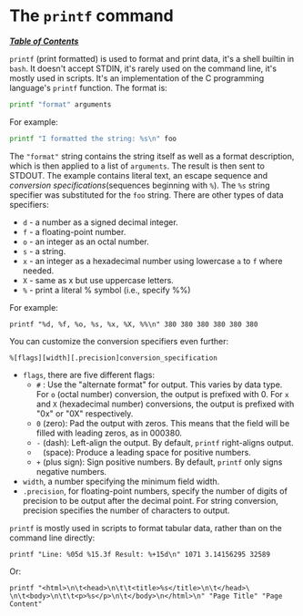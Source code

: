 # The `printf` command

[***Table of Contents***](/README.md)

`printf` (print formatted) is used to format and print data, it's a shell
builtin in `bash`. It doesn't accept STDIN, it's rarely used on the command
line, it's mostly used in scripts. It's an implementation of the C programming
language's `printf` function. The format is:
```bash
printf "format" arguments
```
For example:
```bash
printf "I formatted the string: %s\n" foo
```
The `"format"` string contains the string itself as well as a format
description, which is then applied to a list of `arguments`. The result is then
sent to STDOUT. The example contains literal text, an escape sequence and
*conversion specifications*(sequences beginning with `%`). The `%s` string
specifier was substituted for the `foo` string. There are other types of data
specifiers:
- `d` - a number as a signed decimal integer.
- `f` - a floating-point number.
- `o` - an integer as an octal number.
- `s` - a string.
- `x` - an integer as a hexadecimal number using lowercase `a` to `f`
  where needed.
- `X` - same as x but use uppercase letters.
- `%` - print a literal % symbol (i.e., specify %%)

For example:

    printf "%d, %f, %o, %s, %x, %X, %%\n" 380 380 380 380 380 380 

You can customize the conversion specifiers even further:

    %[flags][width][.precision]conversion_specification

- `flags`, there are five different flags:
   - `#` : Use the "alternate format" for output. This varies by data type.
     For `o` (octal number) conversion, the output is prefixed with 0. 
     For `x` and `X` (hexadecimal number) conversions, the output is 
     prefixed with "0x" or "0X" respectively.
   - `0` (zero): Pad the output with zeros. This means that the field will 
     be filled with leading zeros, as in 000380.
   - `-` (dash): Left-align the output. By default, `printf` right-aligns 
     output.
   - ` ` (space): Produce a leading space for positive numbers.
   - `+` (plus sign): Sign positive numbers. By default, `printf` only 
     signs negative numbers. 
- `width`, a number specifying the minimum field width.
- `.precision`, for floating-point numbers, specify the number of digits of
  precision to be output after the decimal point. For string conversion,
  precision specifies the number of characters to output.

`printf` is mostly used in scripts to format tabular data, rather than on the
command line directly:

    printf "Line: %05d %15.3f Result: %+15d\n" 1071 3.14156295 32589 

Or:
```
printf "<html>\n\t<head>\n\t\t<title>%s</title>\n\t</head>\
\n\t<body>\n\t\t<p>%s</p>\n\t</body>\n</html>\n" "Page Title" "Page Content"
```

